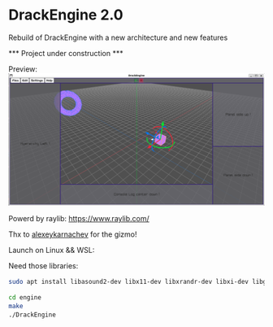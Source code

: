 # DrackEngine 2.0

Rebuild of DrackEngine with a new architecture and new features

*** Project under construction ***

Preview:
![1](https://github.com/dracken24/DrackEngine.v.2.0/blob/master/assets/github_view_03.png)

Powerd by raylib:
https://www.raylib.com/

Thx to [alexeykarnachev](https://github.com/alexeykarnachev/raygizmo) for the gizmo!

Launch on Linux && WSL:

Need those libraries:
```bash
sudo apt install libasound2-dev libx11-dev libxrandr-dev libxi-dev libgl1-mesa-dev libglu1-mesa-dev libxcursor-dev libxinerama-dev libwayland-dev libxkbcommon-dev libxcb-xkb-dev x11-xkb-utils libx11-xcb-dev libxkbcommon-x11-dev libcjson-dev
```

```bash
cd engine
make
./DrackEngine
```
